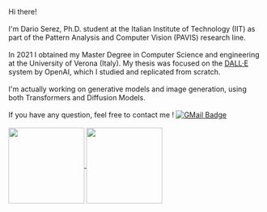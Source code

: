 
Hi there!
<br> <br/>
I'm Dario Serez, Ph.D. student at the Italian Institute of Technology (IIT) as part of the Pattern Analysis and Computer Vision (PAVIS) research line.
<br> <br/>
In 2021 I obtained my Master Degree in Computer Science and engineering at the University of Verona (Italy). My thesis was focused on the <a href="https://openai.com/blog/dall-e/" target="_blank" rel="noopener noreferrer">DALL·E</a> system by OpenAI, which I studied and replicated from scratch. 
<br> <br/>
I'm actually working on generative models and image generation, using both Transformers and Diffusion Models. 
<br> <br/>
If you have any question, feel free to contact me ! [![GMail Badge](https://img.shields.io/badge/-Email-DB4437?style=flat&logo=gmail&logoColor=white)](mailto:dario.serez@iit.it)
<br><br/>
<a href="https://github.com/SerezD/README.md">
  <img align="center" src="https://github-readme-stats.vercel.app/api?username=SerezD&show_icons=true&hide_border=true&&count_private=true&include_all_commits=true&theme=swift" height="150" />
</a>
<a href="https://github.com/GiancarloPaoletti/README.md">
  <img align="center" src="https://github-readme-stats.vercel.app/api/top-langs/?username=SerezD&layout=compact&langs_count=10&theme=swift" height="150" />
</a>
